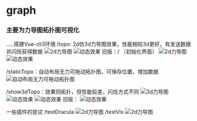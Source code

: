 # graph
### 主要为力导图拓扑图可视化
.....搭建Vue-cli3环境
/topo:  2d仿3d力导图效果，性能相较3d更好，有发送数据并闪烁获得数据
![2d力导图](https://github.com/jkafjhkjfhqlf/graph/blob/master/show/test-company---topo1.PNG)
![动态效果](https://github.com/jkafjhkjfhqlf/graph/blob/master/show/test-company---topo2.PNG)
旧版：/  （初始化界面）
![2d力导图](https://github.com/jkafjhkjfhqlf/graph/blob/master/show/test-company---topo-before1.PNG)
![动态效果](https://github.com/jkafjhkjfhqlf/graph/blob/master/show/test-company---topo-before2.PNG)

/staticTopo：自动布局无力可拖动拓扑图，可保存位置，增加数据
![自动布局无力可拖动拓扑图](https://github.com/jkafjhkjfhqlf/graph/blob/master/show/test-company---staticTopo.PNG)

/show3dTopo：效果同拓扑，但性能较差，闪烁方式不同
![3d力导图](https://github.com/jkafjhkjfhqlf/graph/blob/master/show/test-company---show3dTopo.PNG)
![动态效果](https://github.com/jkafjhkjfhqlf/graph/blob/master/show/test-company---show3dTopo2.PNG)
![动态效果](https://github.com/jkafjhkjfhqlf/graph/blob/master/show/test-company---show3dTopo3.PNG)
旧版：
![动态效果](https://github.com/jkafjhkjfhqlf/graph/blob/master/show/test-company---show3dTopo-before.PNG)

一些插件的尝试
/testDracula
![2d力导图](https://github.com/jkafjhkjfhqlf/graph/blob/master/show/test-company---testDracula.PNG)
/testVis
![2d力导图](https://github.com/jkafjhkjfhqlf/graph/blob/master/show/test-company---testVis.PNG)
